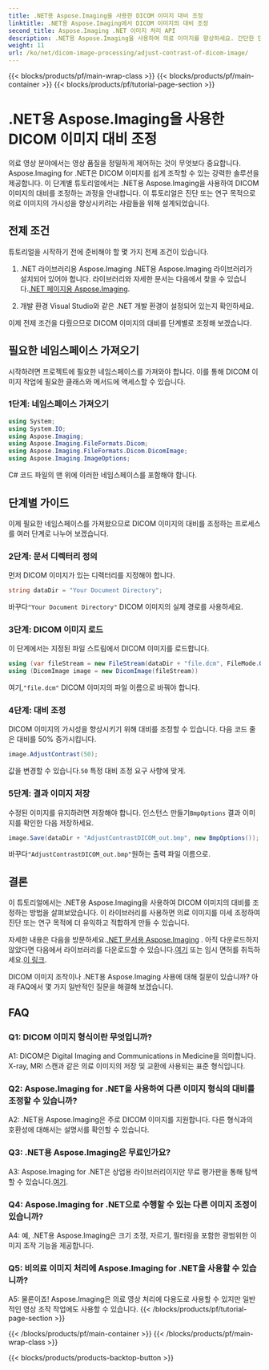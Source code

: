 ```yaml
---
title: .NET용 Aspose.Imaging을 사용한 DICOM 이미지 대비 조정
linktitle: .NET용 Aspose.Imaging에서 DICOM 이미지의 대비 조정
second_title: Aspose.Imaging .NET 이미지 처리 API
description: .NET용 Aspose.Imaging을 사용하여 의료 이미지를 향상하세요. 간단한 단계로 DICOM 이미지 대비를 조정하세요.
weight: 11
url: /ko/net/dicom-image-processing/adjust-contrast-of-dicom-image/
---
```


{{< blocks/products/pf/main-wrap-class >}}
{{< blocks/products/pf/main-container >}}
{{< blocks/products/pf/tutorial-page-section >}}

# .NET용 Aspose.Imaging을 사용한 DICOM 이미지 대비 조정

의료 영상 분야에서는 영상 품질을 정밀하게 제어하는 것이 무엇보다 중요합니다. Aspose.Imaging for .NET은 DICOM 이미지를 쉽게 조작할 수 있는 강력한 솔루션을 제공합니다. 이 단계별 튜토리얼에서는 .NET용 Aspose.Imaging을 사용하여 DICOM 이미지의 대비를 조정하는 과정을 안내합니다. 이 튜토리얼은 진단 또는 연구 목적으로 의료 이미지의 가시성을 향상시키려는 사람들을 위해 설계되었습니다. 

## 전제 조건

튜토리얼을 시작하기 전에 준비해야 할 몇 가지 전제 조건이 있습니다.

1. .NET 라이브러리용 Aspose.Imaging
 .NET용 Aspose.Imaging 라이브러리가 설치되어 있어야 합니다. 라이브러리와 자세한 문서는 다음에서 찾을 수 있습니다.[.NET 페이지용 Aspose.Imaging](https://reference.aspose.com/imaging/net/).

2. 개발 환경
Visual Studio와 같은 .NET 개발 환경이 설정되어 있는지 확인하세요.

이제 전제 조건을 다뤘으므로 DICOM 이미지의 대비를 단계별로 조정해 보겠습니다.

## 필요한 네임스페이스 가져오기

시작하려면 프로젝트에 필요한 네임스페이스를 가져와야 합니다. 이를 통해 DICOM 이미지 작업에 필요한 클래스와 메서드에 액세스할 수 있습니다.

### 1단계: 네임스페이스 가져오기

```csharp
using System;
using System.IO;
using Aspose.Imaging;
using Aspose.Imaging.FileFormats.Dicom;
using Aspose.Imaging.FileFormats.Dicom.DicomImage;
using Aspose.Imaging.ImageOptions;
```

C# 코드 파일의 맨 위에 이러한 네임스페이스를 포함해야 합니다.

## 단계별 가이드

이제 필요한 네임스페이스를 가져왔으므로 DICOM 이미지의 대비를 조정하는 프로세스를 여러 단계로 나누어 보겠습니다.

### 2단계: 문서 디렉터리 정의

먼저 DICOM 이미지가 있는 디렉터리를 지정해야 합니다.

```csharp
string dataDir = "Your Document Directory";
```

 바꾸다`"Your Document Directory"` DICOM 이미지의 실제 경로를 사용하세요.

### 3단계: DICOM 이미지 로드

이 단계에서는 지정된 파일 스트림에서 DICOM 이미지를 로드합니다.

```csharp
using (var fileStream = new FileStream(dataDir + "file.dcm", FileMode.Open, FileAccess.Read))
using (DicomImage image = new DicomImage(fileStream))
```

 여기,`"file.dcm"` DICOM 이미지의 파일 이름으로 바꿔야 합니다.

### 4단계: 대비 조정

DICOM 이미지의 가시성을 향상시키기 위해 대비를 조정할 수 있습니다. 다음 코드 줄은 대비를 50% 증가시킵니다.

```csharp
image.AdjustContrast(50);
```

 값을 변경할 수 있습니다.`50` 특정 대비 조정 요구 사항에 맞게.

### 5단계: 결과 이미지 저장

 수정된 이미지를 유지하려면 저장해야 합니다. 인스턴스 만들기`BmpOptions` 결과 이미지를 확인한 다음 저장하세요.

```csharp
image.Save(dataDir + "AdjustContrastDICOM_out.bmp", new BmpOptions());
```

 바꾸다`"AdjustContrastDICOM_out.bmp"`원하는 출력 파일 이름으로.

## 결론

이 튜토리얼에서는 .NET용 Aspose.Imaging을 사용하여 DICOM 이미지의 대비를 조정하는 방법을 살펴보았습니다. 이 라이브러리를 사용하면 의료 이미지를 미세 조정하여 진단 또는 연구 목적에 더 유익하고 적합하게 만들 수 있습니다.

 자세한 내용은 다음을 방문하세요.[.NET 문서용 Aspose.Imaging](https://reference.aspose.com/imaging/net/) . 아직 다운로드하지 않았다면 다음에서 라이브러리를 다운로드할 수 있습니다.[여기](https://releases.aspose.com/imaging/net/) 또는 임시 면허를 취득하세요.[이 링크](https://purchase.aspose.com/temporary-license/).

DICOM 이미지 조작이나 .NET용 Aspose.Imaging 사용에 대해 질문이 있습니까? 아래 FAQ에서 몇 가지 일반적인 질문을 해결해 보겠습니다.

## FAQ

### Q1: DICOM 이미지 형식이란 무엇입니까?

A1: DICOM은 Digital Imaging and Communications in Medicine을 의미합니다. X-ray, MRI 스캔과 같은 의료 이미지의 저장 및 교환에 사용되는 표준 형식입니다.

### Q2: Aspose.Imaging for .NET을 사용하여 다른 이미지 형식의 대비를 조정할 수 있습니까?

A2: .NET용 Aspose.Imaging은 주로 DICOM 이미지를 지원합니다. 다른 형식과의 호환성에 대해서는 설명서를 확인할 수 있습니다.

### Q3: .NET용 Aspose.Imaging은 무료인가요?

 A3: Aspose.Imaging for .NET은 상업용 라이브러리이지만 무료 평가판을 통해 탐색할 수 있습니다.[여기](https://releases.aspose.com/).

### Q4: Aspose.Imaging for .NET으로 수행할 수 있는 다른 이미지 조정이 있습니까?

A4: 예, .NET용 Aspose.Imaging은 크기 조정, 자르기, 필터링을 포함한 광범위한 이미지 조작 기능을 제공합니다.

### Q5: 비의료 이미지 처리에 Aspose.Imaging for .NET을 사용할 수 있습니까?

A5: 물론이죠! Aspose.Imaging은 의료 영상 처리에 다용도로 사용할 수 있지만 일반적인 영상 조작 작업에도 사용할 수 있습니다.
{{< /blocks/products/pf/tutorial-page-section >}}

{{< /blocks/products/pf/main-container >}}
{{< /blocks/products/pf/main-wrap-class >}}

{{< blocks/products/products-backtop-button >}}
